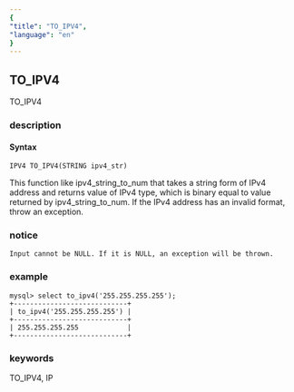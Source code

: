 ```yaml
---
{
"title": "TO_IPV4",
"language": "en"
}
---
```


<!-- 
Licensed to the Apache Software Foundation (ASF) under one
or more contributor license agreements.  See the NOTICE file
distributed with this work for additional information
regarding copyright ownership.  The ASF licenses this file
to you under the Apache License, Version 2.0 (the
"License"); you may not use this file except in compliance
with the License.  You may obtain a copy of the License at
  http://www.apache.org/licenses/LICENSE-2.0
Unless required by applicable law or agreed to in writing,
software distributed under the License is distributed on an
"AS IS" BASIS, WITHOUT WARRANTIES OR CONDITIONS OF ANY
KIND, either express or implied.  See the License for the
specific language governing permissions and limitations
under the License.
-->

## TO_IPV4

<version since="dev">

TO_IPV4

</version>

### description

#### Syntax

`IPV4 TO_IPV4(STRING ipv4_str)`

This function like ipv4_string_to_num that takes a string form of IPv4 address and returns value of IPv4 type,
which is binary equal to value returned by ipv4_string_to_num.
If the IPv4 address has an invalid format, throw an exception.

### notice

`Input cannot be NULL. If it is NULL, an exception will be thrown.`

### example

```
mysql> select to_ipv4('255.255.255.255');
+----------------------------+
| to_ipv4('255.255.255.255') |
+----------------------------+
| 255.255.255.255            |
+----------------------------+
```

### keywords

TO_IPV4, IP

